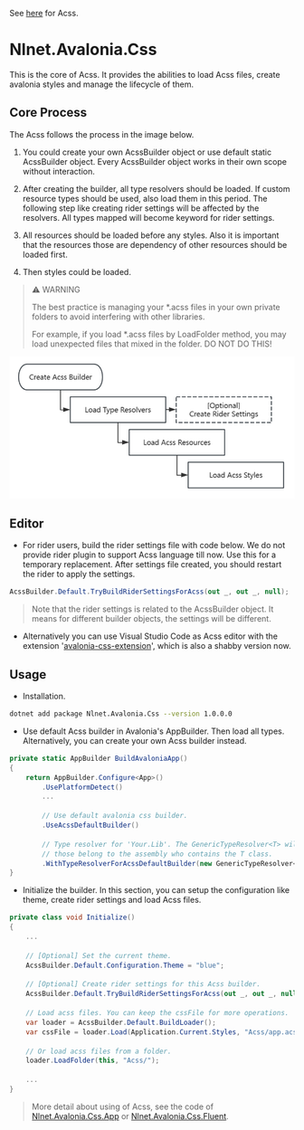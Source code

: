 See [here](https://github.com/liwuqingxin/Avalonia.Css) for Acss.

# Nlnet.Avalonia.Css

This is the core of Acss. It provides the abilities to load Acss files, create avalonia styles and manage the lifecycle of them.

## Core Process

The Acss follows the process in the image below. 

1. You could create your own AcssBuilder object or use default static AcssBuilder object. Every AcssBuilder object works in their own scope without interaction. 

2. After creating the builder, all type resolvers should be loaded. If custom resource types should be used, also load them in this period. The following step like creating rider settings will be affected by the resolvers. All types mapped will become keyword for rider settings.

3. All resources should be loaded before any styles. Also it is important that the resources those are dependency of other resources should be loaded first.
4. Then styles could be loaded.

> :warning: WARNING 
>
> The best practice is managing your *.acss files in your own private folders to avoid interfering with other libraries.
>
> For example, if you load *.acss files by LoadFolder method, you may load unexpected files that mixed in the folder. DO NOT DO THIS!

![acss process](../../img/acss.process.png)

## Editor

- For rider users, build the rider settings file with code below. We do not provide rider plugin to support Acss language till now. Use this for a temporary replacement. After settings file created, you should restart the rider to apply the settings.

```csharp
AcssBuilder.Default.TryBuildRiderSettingsForAcss(out _, out _, null);
```

> Note that the rider settings is related to the AcssBuilder object. It means for different builder objects, the settings will be different.

- Alternatively you can use Visual Studio Code as Acss editor with the extension '[avalonia-css-extension](https://marketplace.visualstudio.com/items?itemName=nlnet.avalonia-css-extension)', which is also a shabby version now.

## Usage

- Installation.

```bash
dotnet add package Nlnet.Avalonia.Css --version 1.0.0.0
```

- Use default Acss builder in Avalonia's AppBuilder. Then load all types. Alternatively, you can create your own Acss builder instead.

```csharp
private static AppBuilder BuildAvaloniaApp()
{
    return AppBuilder.Configure<App>()
        .UsePlatformDetect()
        ...
        
        // Use default avalonia css builder.
        .UseAcssDefaultBuilder()
        
        // Type resolver for 'Your.Lib'. The GenericTypeResolver<T> will load all types 
        // those belong to the assembly who contains the T class.
        .WithTypeResolverForAcssDefaultBuilder(new GenericTypeResolver<Icon>())
}
```

- Initialize the builder. In this section, you can setup the configuration like theme, create rider settings and load Acss files.  

```csharp
private class void Initialize()
{
    ...
	
    // [Optional] Set the current theme.
    AcssBuilder.Default.Configuration.Theme = "blue";
    
    // [Optional] Create rider settings for this Acss builder.
    AcssBuilder.Default.TryBuildRiderSettingsForAcss(out _, out _, null);
    
    // Load acss files. You can keep the cssFile for more operations.
    var loader = AcssBuilder.Default.BuildLoader();
	var cssFile = loader.Load(Application.Current.Styles, "Acss/app.acss");
    
    // Or load acss files from a folder.
    loader.LoadFolder(this, "Acss/");
    
    ...
}
```

>  More detail about using of Acss, see the code of [Nlnet.Avalonia.Css.App](../src/Nlnet.Avalonia.Css.App) or [Nlnet.Avalonia.Css.Fluent](../src/Nlnet.Avalonia.Css.Fluent).